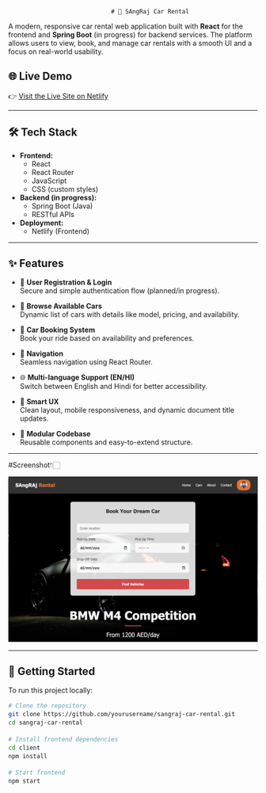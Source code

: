                                  # 🚗 SAngRaj Car Rental

A modern, responsive car rental web application built with **React** for the frontend and **Spring Boot** (in progress) for backend services. The platform allows users to view, book, and manage car rentals with a smooth UI and a focus on real-world usability.

## 🌐 Live Demo

👉 [Visit the Live Site on Netlify](https://sangraj-rentals.netlify.app/)

---

## 🛠️ Tech Stack

- **Frontend:**
  - React
  - React Router
  - JavaScript
  - CSS (custom styles)
- **Backend (in progress):**
  - Spring Boot (Java)
  - RESTful APIs
- **Deployment:**
  - Netlify (Frontend)

---

## ✨ Features

- 🧾 **User Registration & Login**  
  Secure and simple authentication flow (planned/in progress).

- 🚙 **Browse Available Cars**  
  Dynamic list of cars with details like model, pricing, and availability.

- 📅 **Car Booking System**  
  Book your ride based on availability and preferences.

- 🧭 **Navigation**  
  Seamless navigation using React Router.

- 🌐 **Multi-language Support (EN/HI)**  
  Switch between English and Hindi for better accessibility.

- 🧠 **Smart UX**  
  Clean layout, mobile responsiveness, and dynamic document title updates.

- 🧩 **Modular Codebase**  
  Reusable components and easy-to-extend structure.

---
#Screenshot👇🏻

![Home Page](ss/homepage.png)

---
## 🚀 Getting Started

To run this project locally:

```bash
# Clone the repository
git clone https://github.com/yourusername/sangraj-car-rental.git
cd sangraj-car-rental

# Install frontend dependencies
cd client
npm install

# Start frontend
npm start
